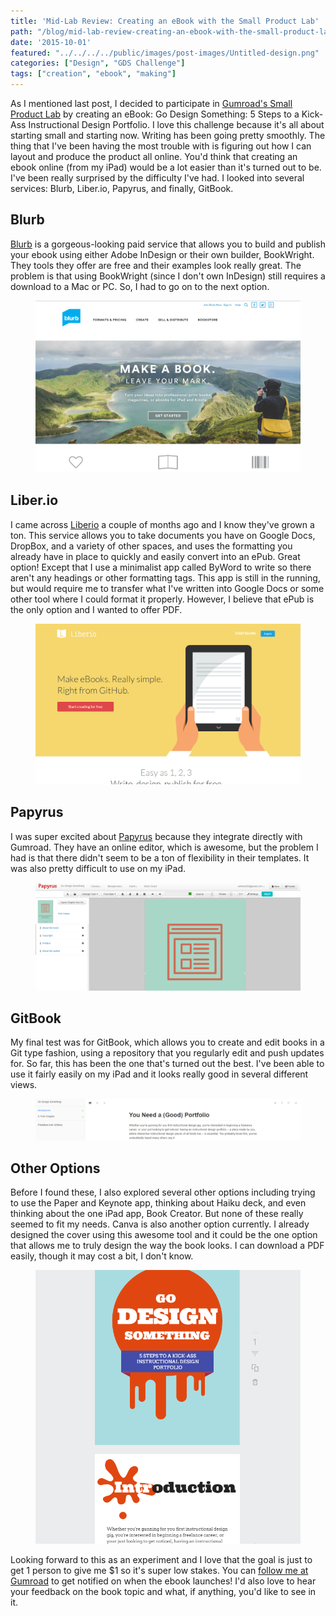 ```yaml
---
title: 'Mid-Lab Review: Creating an eBook with the Small Product Lab'
path: "/blog/mid-lab-review-creating-an-ebook-with-the-small-product-lab"
date: '2015-10-01'
featured: "../../../../public/images/post-images/Untitled-design.png"
categories: ["Design", "GDS Challenge"]
tags: ["creation", "ebook", "making"]
---
```


As I mentioned last post, I decided to participate in [Gumroad's Small Product Lab](https://gumroad.com/smallproductlab) by creating an eBook: Go Design Something: 5 Steps to a Kick-Ass Instructional Design Portfolio. I love this challenge because it's all about starting small and starting now. Writing has been going pretty smoothly. The thing that I've been having the most trouble with is figuring out how I can layout and produce the product all online. You'd think that creating an ebook online (from my iPad) would be a lot easier than it's turned out to be. I've been really surprised by the difficulty I've had. I looked into several services: Blurb, Liber.io, Papyrus, and finally, GitBook.

## Blurb

[Blurb](http://www.blurb.com/) is a gorgeous-looking paid service that allows you to build and publish your ebook using either Adobe InDesign or their own builder, BookWright. They tools they offer are free and their examples look really great. The problem is that using BookWright (since I don't own InDesign) still requires a download to a Mac or PC. So, I had to go on to the next option.

<figure>
  <img src="../../../../public/images/post-images/Blurb.png" alt="Blurb home page" />
</figure>

## Liber.io

I came across [Liberio](https://liber.io/) a couple of months ago and I know they've grown a ton. This service allows you to take documents you have on Google Docs, DropBox, and a variety of other spaces, and uses the formatting you already have in place to quickly and easily convert into an ePub. Great option! Except that I use a minimalist app called ByWord to write so there aren't any headings or other formatting tags. This app is still in the running, but would require me to transfer what I've written into Google Docs or some other tool where I could format it properly. However, I believe that ePub is the only option and I wanted to offer PDF.
<figure>
  <img src="../../../../public/images/post-images/Liberio.png" alt="Liberio home page" />
</figure>

## Papyrus

I was super excited about [Papyrus](http://papyruseditor.com/) because they integrate directly with Gumroad. They have an online editor, which is awesome, but the problem I had is that there didn't seem to be a ton of flexibility in their templates. It was also pretty difficult to use on my iPad.

<figure>
  <img src="../../../../public/images/post-images/Papyrus.png" alt="Papyrus home page" />
</figure>

## GitBook

My final test was for GitBook, which allows you to create and edit books in a Git type fashion, using a repository that you regularly edit and push updates for. So far, this has been the one that's turned out the best. I've been able to use it fairly easily on my iPad and it looks really good in several different views.

<figure>
  <img src="../../../../public/images/post-images/GDSv1.png" alt="Gitbook home page" />
</figure>

## Other Options

Before I found these, I also explored several other options including trying to use the Paper and Keynote app, thinking about Haiku deck, and even thinking about the one iPad app, Book Creator. But none of these really seemed to fit my needs. Canva is also another option currently. I already designed the cover using this awesome tool and it could be the one option that allows me to truly design the way the book looks. I can download a PDF easily, though it may cost a bit, I don't know.

<figure>
  <img src="../../../../public/images/post-images/GDSv2.png" alt="Book cover design" />
</figure>

Looking forward to this as an experiment and I love that the goal is just to get 1 person to give me $1 so it's super low stakes. You can [follow me at Gumroad](https://gumroad.com/anthkris) to get notified on when the ebook launches! I'd also love to hear your feedback on the book topic and what, if anything, you'd like to see in it.
